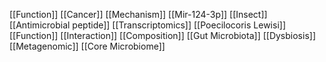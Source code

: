 [[Function]]
[[Cancer]]
[[Mechanism]]
[[Mir-124-3p]]
[[Insect]]
[[Antimicrobial peptide]]
[[Transcriptomics]]
[[Poecilocoris Lewisi]]
[[Function]]
[[Interaction]]
[[Composition]]
[[Gut Microbiota]]
[[Dysbiosis]]
[[Metagenomic]]
[[Core Microbiome]]
